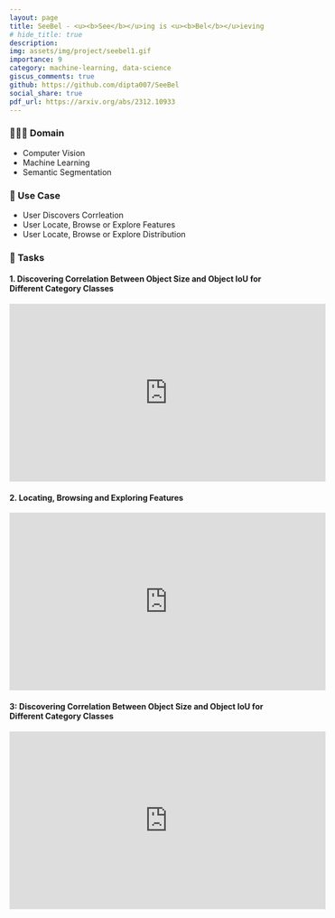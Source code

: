 ```yaml
---
layout: page
title: SeeBel - <u><b>See</b></u>ing is <u><b>Bel</b></u>ieving
# hide_title: true
description:
img: assets/img/project/seebel1.gif
importance: 9
category: machine-learning, data-science
giscus_comments: true
github: https://github.com/dipta007/SeeBel
social_share: true
pdf_url: https://arxiv.org/abs/2312.10933
---
```




### 👨🏻‍💻 Domain
- Computer Vision
- Machine Learning
- Semantic Segmentation

### 💪 Use Case
- User Discovers Corrleation
- User Locate, Browse or Explore Features
- User Locate, Browse or Explore Distribution

### 🚀 Tasks
#### 1. Discovering Correlation Between Object Size and Object IoU for Different Category Classes
<iframe width="560" height="315" src="https://www.youtube.com/embed/HnzZjW52dDA?si=bGMqnn-OtU4X_288" title="YouTube video player" frameborder="0" allow="accelerometer; autoplay; clipboard-write; encrypted-media; gyroscope; picture-in-picture; web-share" allowfullscreen></iframe>

#### 2. Locating, Browsing and Exploring Features
<iframe width="560" height="315" src="https://www.youtube.com/embed/8bcTdP3yl8k?si=wgxtlKpNcf8lybNS" title="YouTube video player" frameborder="0" allow="accelerometer; autoplay; clipboard-write; encrypted-media; gyroscope; picture-in-picture; web-share" allowfullscreen></iframe>

#### 3: Discovering Correlation Between Object Size and Object IoU for Different Category Classes
<iframe width="560" height="315" src="https://www.youtube.com/embed/XTcYz_8TB_I?si=gEZWBvcXPCZxnQBc" title="YouTube video player" frameborder="0" allow="accelerometer; autoplay; clipboard-write; encrypted-media; gyroscope; picture-in-picture; web-share" allowfullscreen></iframe>
